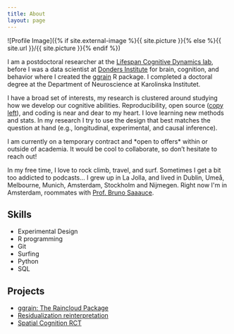 ```yaml
---
title: About
layout: page
---
```

![Profile Image]({% if site.external-image %}{{ site.picture }}{% else %}{{ site.url }}/{{ site.picture }}{% endif %})

<p>I am a postdoctoral researcher at the <a href="https://lifespancognitivedynamics.com/">Lifespan Cognitive Dynamics lab</a>, before I was a data scientist at <a href="https://www.ru.nl/donders/">Donders Institute</a> for brain, cognition, and behavior where I created the <a href=”https://www.njudd.com/raincloud-ggrain/”>ggrain</a> R package. I completed a doctoral degree at the Department of Neuroscience at Karolinska Institutet.
</p>

<p>I have a broad set of interests, my research is clustered around studying how we develop our cognitive abilities. Reproducibility, open source (<a href=”https://www.britannica.com/topic/copyleft” >copy left</a>), and coding is near and dear to my heart. I love learning new methods and stats. In my research I try to use the design that best matches the question at hand (e.g., longitudinal, experimental, and causal inference).
</p>

<p>I am currently on a temporary contract and *open to offers* within or outside of academia. It would be cool to collaborate, so don’t hesitate to reach out! 
 </p>

<p>In my free time, I love to rock climb, travel, and surf. Sometimes I get a bit too addicted to podcasts... I grew up in La Jolla, and lived in Dublin, Umeå, Melbourne, Munich, Amsterdam, Stockholm and Nijmegen. Right now I'm in Amsterdam, roommates with <a href="https://brunosauce.net/">Prof. Bruno Saaauce</a>. </p>

<h2>Skills</h2>

<ul class="skill-list">
	<li>Experimental Design</li>
	<li>R programming</li>
	<li>Git</li>
	<li>Surfing</li>
	<li>Python</li>
	<li>SQL</li>
</ul>

<h2>Projects</h2>

<ul>
	<li><a href="https://www.njudd.com/raincloud-ggrain/">ggrain: The Raincloud Package</a></li>
		<li><a href="https://www.njudd.com/std_residualization">Residualization reinterpretation</a></li>
	<li><a href="https://www.njudd.com/spatial-cognition/">Spatial Cognition RCT</a></li>
</ul>
